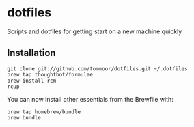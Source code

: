 # dotfiles

Scripts and dotfiles for getting start on a new machine quickly


## Installation

```
git clone git://github.com/tommoor/dotfiles.git ~/.dotfiles
brew tap thoughtbot/formulae
brew install rcm
rcup
```


You can now install other essentials from the Brewfile with:

```
brew tap homebrew/bundle
brew bundle
```
